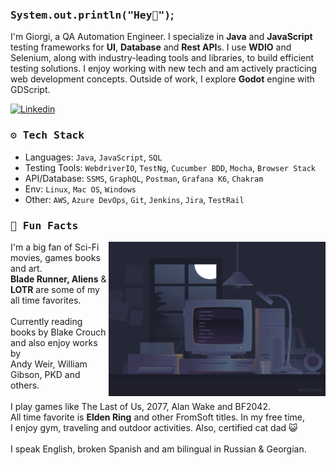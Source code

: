 ### <samp>System.out.println("Hey👋")</samp>;

<p align='left'>

I'm Giorgi, a QA Automation Engineer. I specialize in <strong>Java</strong> and <strong>JavaScript</strong> testing frameworks for <strong>UI</strong>, <strong>Database</strong> and <strong>Rest API</strong>s. I use <strong>WDIO</strong> and Selenium, along with industry-leading tools and libraries, to build efficient testing solutions. I enjoy working with new tech and am actively practicing web development concepts. Outside of work, I explore <strong>Godot</strong> engine with GDScript.

</p>

<div align="left">

<a href="https://www.linkedin.com/in/giorgitsereteli/">![Linkedin](https://img.shields.io/badge/LinkedIn-0077B5?style=for-the-badge&logo=linkedin&logoColor=white)</a>

</div>

<h3 align='left'><samp>⚙️ Tech Stack</samp></h3>

- Languages: `Java`, `JavaScript`, `SQL`
- Testing Tools: `WebdriverIO`, `TestNg`, `Cucumber BDD`, `Mocha`, `Browser Stack`
- API/Database: `SSMS`, `GraphQL`, `Postman`, `Grafana K6`, `Chakram`
- Env: `Linux`, `Mac OS`, `Windows`
- Other: `AWS`, `Azure DevOps`, `Git`, `Jenkins`, `Jira`, `TestRail`

<h3 align='left'><samp>🚀 Fun Facts</samp></h3>

<img align="right" width="347" height="247"  src="assets/code.gif" alt="animated gif with flashing lamp, pc and code on the screen" />
I'm a big fan of Sci-Fi movies, games books and art.<br>
<strong>Blade Runner, Aliens</strong> & <strong>LOTR</strong> are some of my all time favorites.<br><br>
Currently reading books by Blake Crouch and also enjoy works by<br>
Andy Weir, William Gibson, PKD and others.<br><br>
I play games like The Last of Us, 2077, Alan Wake and BF2042.<br>
All time favorite is <strong>Elden Ring</strong> and other FromSoft titles. In my free time,<br>
I enjoy gym, traveling and outdoor activities. Also, certified cat dad 😺<br><br>
I speak English, broken Spanish and am bilingual in Russian & Georgian.
